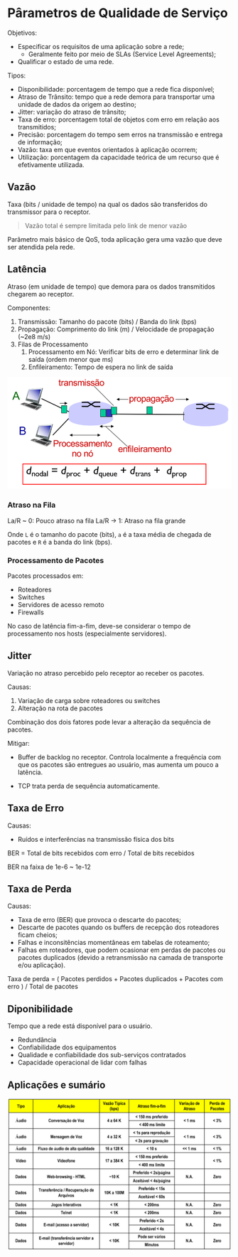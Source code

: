 # Pârametros de Qualidade de Serviço

Objetivos:

- Especificar os requisitos de uma aplicação sobre a rede;
  - Geralmente feito por meio de SLAs (Service Level Agreements);
- Qualificar o estado de uma rede.

Tipos:

- Disponibilidade: porcentagem de tempo que a rede fica disponível;
- Atraso de Trânsito: tempo que a rede demora para transportar uma unidade de dados da origem ao destino;
- Jitter: variação do atraso de trânsito;
- Taxa de erro: porcentagem total de objetos com erro em relação aos transmitidos;
- Precisão: porcentagem do tempo sem erros na transmissão e entrega de informação;
- Vazão: taxa em que eventos orientados à aplicação ocorrem;
- Utilização: porcentagem da capacidade teórica de um recurso que é efetivamente utilizada.

## Vazão

Taxa (bits / unidade de tempo) na qual os dados são transferidos do transmissor para o receptor.

> Vazão total é sempre limitada pelo link de menor vazão

Parâmetro mais básico de QoS, toda aplicação gera uma vazão que deve ser atendida pela rede.

## Latência

Atraso (em unidade de tempo) que demora para os dados transmitidos chegarem ao receptor.

Componentes:

1. Transmissão: Tamanho do pacote (bits) / Banda do link (bps)
1. Propagação: Comprimento do link (m) / Velocidade de propagação (~2e8 m/s)
1. Filas de Processamento
    1. Processamento em Nó: Verificar bits de erro e determinar link de saída (ordem menor que ms)
    1. Enfileiramento: Tempo de espera no link de saída

![Componentes da Latência](assets/1-latencia.png)

### Atraso na Fila

La/R ~ 0: Pouco atraso na fila
La/R -> 1: Atraso na fila grande

Onde `L` é o tamanho do pacote (bits), `a` é a taxa média de chegada de pacotes e `R` é a banda do link (bps).

### Processamento de Pacotes

Pacotes processados em:

- Roteadores
- Switches
- Servidores de acesso remoto
- Firewalls

No caso de latência fim-a-fim, deve-se considerar o tempo de processamento nos hosts (especialmente servidores).

## Jitter

Variação no atraso percebido pelo receptor ao receber os pacotes.

Causas:

1. Variação de carga sobre roteadores ou switches
1. Alteração na rota de pacotes

Combinação dos dois fatores pode levar a alteração da sequência de pacotes.

Mitigar:

- Buffer de backlog no receptor. Controla localmente a frequência com que os pacotes são entregues ao usuário, mas aumenta um pouco a latência.

- TCP trata perda de sequência automaticamente.

## Taxa de Erro

Causas:

- Ruídos e interferências na transmissão física dos bits

BER = Total de bits recebidos com erro / Total de bits recebidos

BER na faixa de 1e-6 ~ 1e-12

## Taxa de Perda

Causas:

- Taxa de erro (BER) que provoca o descarte do pacotes;
- Descarte de pacotes quando os buffers de recepção dos roteadores ficam cheios;
- Falhas e inconsitências momentâneas em tabelas de roteamento;
- Falhas em roteadores, que podem ocasionar em perdas de pacotes ou pacotes duplicados (devido a retransmissão na camada de transporte e/ou aplicação).

Taxa de perda = ( Pacotes perdidos + Pacotes duplicados + Pacotes com erro ) / Total de pacotes

## Diponibilidade

Tempo que a rede está disponível para o usuário.

- Redundância
- Confiabilidade dos equipamentos
- Qualidade e confiabilidade dos sub-serviços contratados
- Capacidade operacional de lidar com falhas

## Aplicações e sumário

![Parâmetros de QoS para diferentes aplicações](assets/1-qos-app.png)
